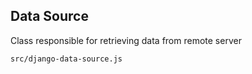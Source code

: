 Data Source
-----------
Class responsible for retrieving data from remote server

```match
src/django-data-source.js
```
